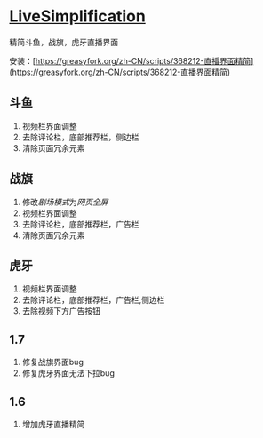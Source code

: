 # [LiveSimplification](https://github.com/Xiongqi-XQ/LiveSimplification)

精简斗鱼，战旗，虎牙直播界面

安装：[https://greasyfork.org/zh-CN/scripts/368212-直播界面精简](https://greasyfork.org/zh-CN/scripts/368212-直播界面精简)

## 斗鱼
1. 视频栏界面调整
2. 去除评论栏，底部推荐栏，侧边栏
3. 清除页面冗余元素

## 战旗
1. 修改*剧场模式*为*网页全屏*
2. 视频栏界面调整
3. 去除评论栏，底部推荐栏，广告栏
4. 清除页面冗余元素

## 虎牙
1. 视频栏界面调整
2. 去除评论栏，底部推荐栏，广告栏,侧边栏
3. 去除视频下方广告按钮

## 1.7
1. 修复战旗界面bug
2. 修复虎牙界面无法下拉bug

## 1.6
1. 增加虎牙直播精简
